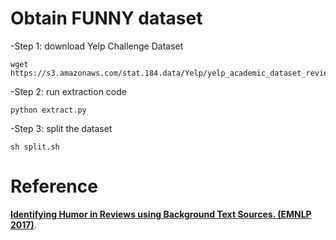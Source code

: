 # Obtain FUNNY dataset
-Step 1: download Yelp Challenge Dataset 

    wget https://s3.amazonaws.com/stat.184.data/Yelp/yelp_academic_dataset_review.csv

-Step 2: run extraction code

    python extract.py

-Step 3: split the dataset

    sh split.sh 

# Reference
**[Identifying Humor in Reviews using Background Text Sources. (EMNLP 2017)](https://www.aclweb.org/anthology/D17-1051.pdf)**.

